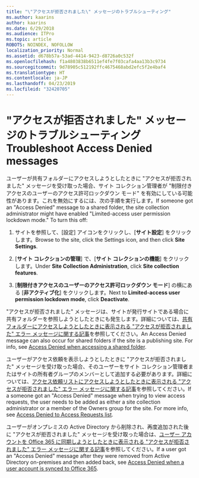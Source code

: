 ```yaml
---
title: "\"アクセスが拒否されました\" メッセージのトラブルシューティング"
ms.author: kaarins
author: kaarins
ms.date: 6/29/2018
ms.audience: ITPro
ms.topic: article
ROBOTS: NOINDEX, NOFOLLOW
localization_priority: Normal
ms.assetid: d678b57a-53ad-4414-9423-d8726a0c532f
ms.openlocfilehash: f1a4803838b6511ef4fe7f03cafa4aa13b3c9734
ms.sourcegitcommit: 9d78905c512192ffc4675468abd2efc5f2e4baf4
ms.translationtype: HT
ms.contentlocale: ja-JP
ms.lasthandoff: 04/23/2019
ms.locfileid: "32420705"
---
```

# <a name="troubleshoot-access-denied-messages"></a><span data-ttu-id="e9137-102">"アクセスが拒否されました" メッセージのトラブルシューティング</span><span class="sxs-lookup"><span data-stu-id="e9137-102">Troubleshoot Access Denied messages</span></span>

<span data-ttu-id="e9137-p101">ユーザーが共有フォルダーにアクセスしようとしたときに "アクセスが拒否されました" メッセージを受け取った場合、サイト コレクション管理者が "制限付きアクセスのユーザーのアクセス許可ロックダウン モード" を有効にしている可能性があります。これを無効にするには、次の手順を実行します。</span><span class="sxs-lookup"><span data-stu-id="e9137-p101">If someone got an "Access Denied" message to a shared folder, the site collection administrator might have enabled "Limited-access user permission lockdown mode." To turn this off:</span></span> 
  
1. <span data-ttu-id="e9137-105">サイトを参照して、[設定] アイコンをクリックし、[**サイト設定**] をクリックします。</span><span class="sxs-lookup"><span data-stu-id="e9137-105">Browse to the site, click the Settings icon, and then click **Site Settings**.</span></span>
    
2. <span data-ttu-id="e9137-106">[**サイト コレクションの管理**] で、[**サイト コレクションの機能**] をクリックします。</span><span class="sxs-lookup"><span data-stu-id="e9137-106">Under **Site Collection Administration**, click **Site collection features**.</span></span>
    
3. <span data-ttu-id="e9137-107">[**制限付きアクセスのユーザーのアクセス許可ロックダウン モード**] の横にある [**非アクティブ化**] をクリックします。</span><span class="sxs-lookup"><span data-stu-id="e9137-107">Next to **Limited-access user permission lockdown mode**, click **Deactivate**.</span></span>
    
<span data-ttu-id="e9137-p102">"アクセスが拒否されました" メッセージは、サイトが発行サイトである場合に共有フォルダーを参照しようとしたときにも発生します。詳細については、[共有フォルダーにアクセスしようとしたときに表示される "アクセスが拒否されました" エラー メッセージに関する記事](https://go.microsoft.com/fwlink/?linkid=2004317)を参照してください。</span><span class="sxs-lookup"><span data-stu-id="e9137-p102">An Access Denied message can also occur for shared folders if the site is a publishing site. For info, see [Access Denied when accessing a shared folder](https://go.microsoft.com/fwlink/?linkid=2004317).</span></span>
  
<span data-ttu-id="e9137-p103">ユーザーがアクセス依頼を表示しようとしたときに "アクセスが拒否されました" メッセージを受け取った場合、そのユーザーをサイト コレクション管理者またはサイトの所有者グループのメンバーとして追加する必要があります。詳細については、[アクセス依頼リストにアクセスしようとしたときに表示される "アクセスが拒否されました" エラー メッセージに関する記事](https://go.microsoft.com/fwlink/?linkid=2004220)を参照してください。</span><span class="sxs-lookup"><span data-stu-id="e9137-p103">If a someone got an "Access Denied" message when trying to view access requests, the user needs to be added as either a site collection administrator or a member of the Owners group for the site. For more info, see [Access Denied to Access Requests list](https://go.microsoft.com/fwlink/?linkid=2004220).</span></span>
  
<span data-ttu-id="e9137-112">ユーザーがオンプレミスの Active Directory から削除され、再度追加された後に "アクセスが拒否されました" メッセージを受け取った場合は、[ユーザー アカウントを Office 365 に同期しようとしたときに表示される "アクセスが拒否されました" エラー メッセージに関する記事](https://go.microsoft.com/fwlink/?linkid=2004318)を参照してください。</span><span class="sxs-lookup"><span data-stu-id="e9137-112">If a user got an "Access Denied" message after they were removed from Active Directory on-premises and then added back, see [Access Denied when a user account is synced to Office 365](https://go.microsoft.com/fwlink/?linkid=2004318).</span></span>
  

